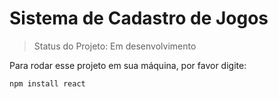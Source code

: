 # Sistema de Cadastro de Jogos

> Status do Projeto: Em desenvolvimento

Para rodar esse projeto em sua máquina, por favor digite:
```
npm install react
```
